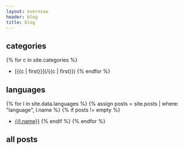 ```yaml
---
layout: overview
header: blog
title: blog
---
```

## categories
{% for c in site.categories %}
- [{{c | first}}](/{{c | first}})
{% endfor %}

## languages
{% for l in site.data.languages %}
{% assign posts = site.posts | where: "language", l.name %}
{% if posts != empty %}
- [{{l.name}}]({{l.overview}})
{% endif %}
{% endfor %}

## all posts